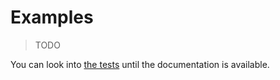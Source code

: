 # Examples

> TODO

You can look into [the tests](https://github.com/iotaledger/iota.rs/blob/dev/bindings/nodejs/tests/client.js) until the documentation is available.
